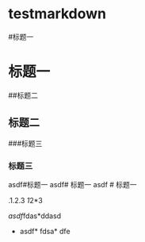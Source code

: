 # testmarkdown

#标题一
# 标题一
##标题二
## 标题二
###标题三
### 标题三
asdf#标题一
asdf# 标题一
asdf # 标题一

.1.2.3
*1*2*3

*asdf*fdas*ddasd

* asdf* fdsa* dfe
